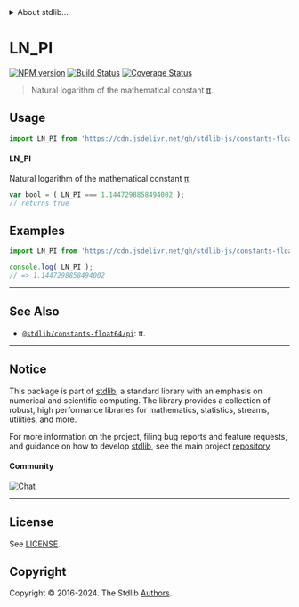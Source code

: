 <!--

@license Apache-2.0

Copyright (c) 2018 The Stdlib Authors.

Licensed under the Apache License, Version 2.0 (the "License");
you may not use this file except in compliance with the License.
You may obtain a copy of the License at

   http://www.apache.org/licenses/LICENSE-2.0

Unless required by applicable law or agreed to in writing, software
distributed under the License is distributed on an "AS IS" BASIS,
WITHOUT WARRANTIES OR CONDITIONS OF ANY KIND, either express or implied.
See the License for the specific language governing permissions and
limitations under the License.

-->


<details>
  <summary>
    About stdlib...
  </summary>
  <p>We believe in a future in which the web is a preferred environment for numerical computation. To help realize this future, we've built stdlib. stdlib is a standard library, with an emphasis on numerical and scientific computation, written in JavaScript (and C) for execution in browsers and in Node.js.</p>
  <p>The library is fully decomposable, being architected in such a way that you can swap out and mix and match APIs and functionality to cater to your exact preferences and use cases.</p>
  <p>When you use stdlib, you can be absolutely certain that you are using the most thorough, rigorous, well-written, studied, documented, tested, measured, and high-quality code out there.</p>
  <p>To join us in bringing numerical computing to the web, get started by checking us out on <a href="https://github.com/stdlib-js/stdlib">GitHub</a>, and please consider <a href="https://opencollective.com/stdlib">financially supporting stdlib</a>. We greatly appreciate your continued support!</p>
</details>

# LN_PI

[![NPM version][npm-image]][npm-url] [![Build Status][test-image]][test-url] [![Coverage Status][coverage-image]][coverage-url] <!-- [![dependencies][dependencies-image]][dependencies-url] -->

> Natural logarithm of the mathematical constant [π][pi].



<section class="usage">

## Usage

```javascript
import LN_PI from 'https://cdn.jsdelivr.net/gh/stdlib-js/constants-float64-ln-pi@deno/mod.js';
```

#### LN_PI

Natural logarithm of the mathematical constant [π][pi].

```javascript
var bool = ( LN_PI === 1.1447298858494002 );
// returns true
```

</section>

<!-- /.usage -->

<section class="examples">

## Examples

<!-- TODO: better example -->

<!-- eslint no-undef: "error" -->

```javascript
import LN_PI from 'https://cdn.jsdelivr.net/gh/stdlib-js/constants-float64-ln-pi@deno/mod.js';

console.log( LN_PI );
// => 1.1447298858494002
```

</section>

<!-- /.examples -->

<!-- C interface documentation. -->



<!-- Section for related `stdlib` packages. Do not manually edit this section, as it is automatically populated. -->

<section class="related">

* * *

## See Also

-   <span class="package-name">[`@stdlib/constants-float64/pi`][@stdlib/constants/float64/pi]</span><span class="delimiter">: </span><span class="description">π.</span>

</section>

<!-- /.related -->

<!-- Section for all links. Make sure to keep an empty line after the `section` element and another before the `/section` close. -->


<section class="main-repo" >

* * *

## Notice

This package is part of [stdlib][stdlib], a standard library with an emphasis on numerical and scientific computing. The library provides a collection of robust, high performance libraries for mathematics, statistics, streams, utilities, and more.

For more information on the project, filing bug reports and feature requests, and guidance on how to develop [stdlib][stdlib], see the main project [repository][stdlib].

#### Community

[![Chat][chat-image]][chat-url]

---

## License

See [LICENSE][stdlib-license].


## Copyright

Copyright &copy; 2016-2024. The Stdlib [Authors][stdlib-authors].

</section>

<!-- /.stdlib -->

<!-- Section for all links. Make sure to keep an empty line after the `section` element and another before the `/section` close. -->

<section class="links">

[npm-image]: http://img.shields.io/npm/v/@stdlib/constants-float64-ln-pi.svg
[npm-url]: https://npmjs.org/package/@stdlib/constants-float64-ln-pi

[test-image]: https://github.com/stdlib-js/constants-float64-ln-pi/actions/workflows/test.yml/badge.svg?branch=v0.2.1
[test-url]: https://github.com/stdlib-js/constants-float64-ln-pi/actions/workflows/test.yml?query=branch:v0.2.1

[coverage-image]: https://img.shields.io/codecov/c/github/stdlib-js/constants-float64-ln-pi/main.svg
[coverage-url]: https://codecov.io/github/stdlib-js/constants-float64-ln-pi?branch=main

<!--

[dependencies-image]: https://img.shields.io/david/stdlib-js/constants-float64-ln-pi.svg
[dependencies-url]: https://david-dm.org/stdlib-js/constants-float64-ln-pi/main

-->

[chat-image]: https://img.shields.io/gitter/room/stdlib-js/stdlib.svg
[chat-url]: https://app.gitter.im/#/room/#stdlib-js_stdlib:gitter.im

[stdlib]: https://github.com/stdlib-js/stdlib

[stdlib-authors]: https://github.com/stdlib-js/stdlib/graphs/contributors

[umd]: https://github.com/umdjs/umd
[es-module]: https://developer.mozilla.org/en-US/docs/Web/JavaScript/Guide/Modules

[deno-url]: https://github.com/stdlib-js/constants-float64-ln-pi/tree/deno
[deno-readme]: https://github.com/stdlib-js/constants-float64-ln-pi/blob/deno/README.md
[umd-url]: https://github.com/stdlib-js/constants-float64-ln-pi/tree/umd
[umd-readme]: https://github.com/stdlib-js/constants-float64-ln-pi/blob/umd/README.md
[esm-url]: https://github.com/stdlib-js/constants-float64-ln-pi/tree/esm
[esm-readme]: https://github.com/stdlib-js/constants-float64-ln-pi/blob/esm/README.md
[branches-url]: https://github.com/stdlib-js/constants-float64-ln-pi/blob/main/branches.md

[stdlib-license]: https://raw.githubusercontent.com/stdlib-js/constants-float64-ln-pi/main/LICENSE

[pi]: https://en.wikipedia.org/wiki/Pi

<!-- <related-links> -->

[@stdlib/constants/float64/pi]: https://github.com/stdlib-js/constants-float64-pi/tree/deno

<!-- </related-links> -->

</section>

<!-- /.links -->
